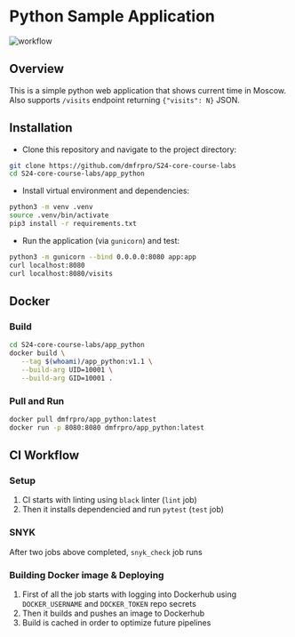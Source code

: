 # Python Sample Application

![workflow](https://github.com/dmfrpro/s24-core-course-labs/actions/workflows/app_python.yaml/badge.svg)

## Overview

This is a simple python web application that shows current time in Moscow.
Also supports `/visits` endpoint returning `{"visits": N}` JSON.

## Installation

- Clone this repository and navigate to the project directory:

```bash
git clone https://github.com/dmfrpro/S24-core-course-labs
cd S24-core-course-labs/app_python
```

- Install virtual environment and dependencies:

```bash
python3 -m venv .venv
source .venv/bin/activate
pip3 install -r requirements.txt
```

- Run the application (via `gunicorn`) and test:

```bash
python3 -m gunicorn --bind 0.0.0.0:8080 app:app
curl localhost:8080
curl localhost:8080/visits
```

## Docker

### Build

```bash
cd S24-core-course-labs/app_python
docker build \
   --tag $(whoami)/app_python:v1.1 \
   --build-arg UID=10001 \
   --build-arg GID=10001 .
```

### Pull and Run

```bash
docker pull dmfrpro/app_python:latest
docker run -p 8080:8080 dmfrpro/app_python:latest
```

## CI Workflow

### Setup

1. CI starts with linting using `black` linter (`lint` job)
2. Then it installs dependencied and run `pytest` (`test` job)

### SNYK

After two jobs above completed, `snyk_check` job runs

### Building Docker image & Deploying

1. First of all the job starts with logging into Dockerhub using
   `DOCKER_USERNAME` and `DOCKER_TOKEN` repo secrets
2. Then it builds and pushes an image to Dockerhub
3. Build is cached in order to optimize future pipelines

